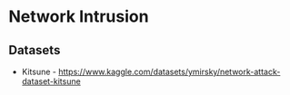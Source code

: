 # Network Intrusion

## Datasets

- Kitsune - <https://www.kaggle.com/datasets/ymirsky/network-attack-dataset-kitsune>
